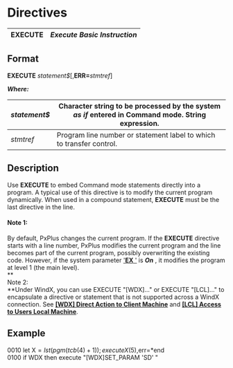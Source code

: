 # Directives

**EXECUTE** |  **_Execute Basic Instruction_**  
---|---  
  
##  Format

**EXECUTE** _statement$_[,**ERR=**_stmtref_]  
  
**_Where:_**

_statement$_ |  Character string to be processed by the system **_as if_** entered in Command mode. String expression.  
---|---  
_stmtref_ |  Program line number or statement label to which to transfer control.  
  
##  Description

Use **EXECUTE** to embed Command mode statements directly into a program. A typical use of this directive is to modify the current program dynamically. When used in a compound statement, **EXECUTE** must be the last directive in the line.

#### **Note 1:**  
By default, PxPlus changes the current program. If the **EXECUTE** directive starts with a line number, PxPlus modifies the current program and the line becomes part of the current program, possibly overwriting the existing code. However, if the system parameter ['**EX** '](../parameters/ex.md) is **_On_** , it modifies the program at level 1 (the main level).  
**  
Note 2:  
**Under WindX, you can use EXECUTE "[WDX]..." or EXECUTE "[LCL]..." to encapsulate a directive or statement that is not supported across a WindX connection. See [**[WDX] Direct Action to Client Machine**](../command_tags/wdx.htm) and **[[LCL] Access to Users Local Machine](../command_tags/lcl.htm)**.

##  Example

0010 let X$=lst(pgm(tcb(4)+1));execute X$(5),err=*end  
0100 if WDX then execute "[WDX]SET_PARAM 'SD' "
